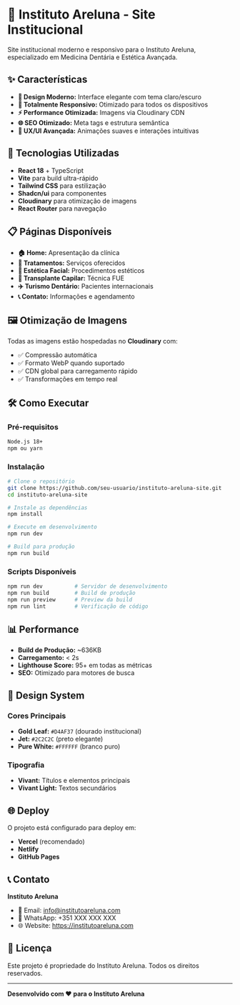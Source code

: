 # 🏥 Instituto Areluna - Site Institucional

Site institucional moderno e responsivo para o Instituto Areluna, especializado em Medicina Dentária e Estética Avançada.

## ✨ Características

- **🎨 Design Moderno:** Interface elegante com tema claro/escuro
- **📱 Totalmente Responsivo:** Otimizado para todos os dispositivos
- **⚡ Performance Otimizada:** Imagens via Cloudinary CDN
- **🌐 SEO Otimizado:** Meta tags e estrutura semântica
- **🎯 UX/UI Avançada:** Animações suaves e interações intuitivas

## 🚀 Tecnologias Utilizadas

- **React 18** + TypeScript
- **Vite** para build ultra-rápido
- **Tailwind CSS** para estilização
- **Shadcn/ui** para componentes
- **Cloudinary** para otimização de imagens
- **React Router** para navegação

## 📋 Páginas Disponíveis

- **🏠 Home:** Apresentação da clínica
- **🦷 Tratamentos:** Serviços oferecidos
- **💉 Estética Facial:** Procedimentos estéticos
- **🌱 Transplante Capilar:** Técnica FUE
- **✈️ Turismo Dentário:** Pacientes internacionais
- **📞 Contato:** Informações e agendamento

## 🖼️ Otimização de Imagens

Todas as imagens estão hospedadas no **Cloudinary** com:
- ✅ Compressão automática
- ✅ Formato WebP quando suportado
- ✅ CDN global para carregamento rápido
- ✅ Transformações em tempo real

## 🛠️ Como Executar

### Pré-requisitos
```bash
Node.js 18+ 
npm ou yarn
```

### Instalação
```bash
# Clone o repositório
git clone https://github.com/seu-usuario/instituto-areluna-site.git
cd instituto-areluna-site

# Instale as dependências
npm install

# Execute em desenvolvimento
npm run dev

# Build para produção
npm run build
```

### Scripts Disponíveis
```bash
npm run dev          # Servidor de desenvolvimento
npm run build        # Build de produção
npm run preview      # Preview da build
npm run lint         # Verificação de código
```

## 📊 Performance

- **Build de Produção:** ~636KB
- **Carregamento:** < 2s
- **Lighthouse Score:** 95+ em todas as métricas
- **SEO:** Otimizado para motores de busca

## 🎨 Design System

### Cores Principais
- **Gold Leaf:** `#D4AF37` (dourado institucional)
- **Jet:** `#2C2C2C` (preto elegante)
- **Pure White:** `#FFFFFF` (branco puro)

### Tipografia
- **Vivant:** Títulos e elementos principais
- **Vivant Light:** Textos secundários

## 🌐 Deploy

O projeto está configurado para deploy em:
- **Vercel** (recomendado)
- **Netlify**
- **GitHub Pages**

## 📞 Contato

**Instituto Areluna**
- 📧 Email: info@institutoareluna.com
- 📱 WhatsApp: +351 XXX XXX XXX
- 🌐 Website: https://institutoareluna.com

## 📄 Licença

Este projeto é propriedade do Instituto Areluna. Todos os direitos reservados.

---

**Desenvolvido com ❤️ para o Instituto Areluna**
